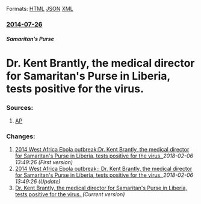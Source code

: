 
Formats: [HTML](/news/2014/07/26/dr-kent-brantly-the-medical-director-for-samaritan-s-purse-in-liberia-tests-positive-for-the-virus.html)  [JSON](/news/2014/07/26/dr-kent-brantly-the-medical-director-for-samaritan-s-purse-in-liberia-tests-positive-for-the-virus.json)  [XML](/news/2014/07/26/dr-kent-brantly-the-medical-director-for-samaritan-s-purse-in-liberia-tests-positive-for-the-virus.xml)  

### [2014-07-26](/news/2014/07/26/index.md)

##### Samaritan's Purse
# Dr. Kent Brantly, the medical director for Samaritan's Purse in Liberia, tests positive for the virus. 




### Sources:

1. [AP](http://hosted.ap.org/dynamic/stories/U/US_EBOLA_AMERICAN_DOCTOR?SITE=AP&SECTION=HOME&TEMPLATE=DEFAULT)

### Changes:

1. [2014 West Africa Ebola outbreak:Dr. Kent Brantly, the medical director for Samaritan's Purse in Liberia, tests positive for the virus. ](/news/2014/07/26/2014-west-africa-ebola-outbreak-pdr-kent-brantly-the-medical-director-for-samaritan-s-purse-in-liberia-tests-positive-for-the-virus.md) _2018-02-06 13:49:26 (First version)_
2. [2014 West Africa Ebola outbreak:: Dr. Kent Brantly, the medical director for Samaritan's Purse in Liberia, tests positive for the virus. ](/news/2014/07/26/2014-west-africa-ebola-outbreak-dr-kent-brantly-the-medical-director-for-samaritan-s-purse-in-liberia-tests-positive-for-the-virus.md) _2018-02-06 13:49:26 (Update)_
2. [Dr. Kent Brantly, the medical director for Samaritan's Purse in Liberia, tests positive for the virus. ](/news/2014/07/26/dr-kent-brantly-the-medical-director-for-samaritan-s-purse-in-liberia-tests-positive-for-the-virus.md) _(Current version)_
